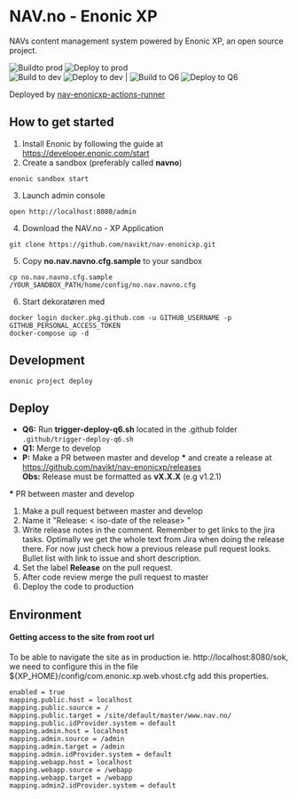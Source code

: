# NAV.no - Enonic XP
NAVs content management system powered by Enonic XP, an open source project.

![Buildto prod](https://github.com/navikt/nav-enonicxp/workflows/Build-to-prod/badge.svg)
![Deploy to prod](https://github.com/navikt/nav-enonicxp/workflows/Deploy-to-prod/badge.svg) <br>
![Build to dev](https://github.com/navikt/nav-enonicxp/workflows/Build-to-dev/badge.svg)
![Deploy to dev](https://github.com/navikt/nav-enonicxp/workflows/Deploy-to-dev/badge.svg) |
![Build to Q6](https://github.com/navikt/nav-enonicxp/workflows/Build-to-Q6/badge.svg)
![Deploy to Q6](https://github.com/navikt/nav-enonicxp/workflows/Deploy-to-Q6/badge.svg)

Deployed by [nav-enonicxp-actions-runner
](https://github.com/navikt/nav-enonicxp-actions-runner)

## How to get started
1. Install Enonic by following the guide at https://developer.enonic.com/start
2. Create a sandbox (preferably called **navno**)
```
enonic sandbox start
```
3. Launch admin console
```
open http://localhost:8080/admin
```
4. Download the NAV.no - XP Application
```
git clone https://github.com/navikt/nav-enonicxp.git
```
5. Copy **no.nav.navno.cfg.sample** to your sandbox
```
cp no.nav.navno.cfg.sample /YOUR_SANDBOX_PATH/home/config/no.nav.navno.cfg
```
6. Start dekoratøren med
```
docker login docker.pkg.github.com -u GITHUB_USERNAME -p GITHUB_PERSONAL_ACCESS_TOKEN
docker-compose up -d
```

## Development

```
enonic project deploy
```

## Deploy

- **Q6:** Run **trigger-deploy-q6.sh** located in the .github folder <br>
`.github/trigger-deploy-q6.sh`
- **Q1:** Merge to develop
- **P:**  Make a PR between master and develop __*__ and create a release at <br />
https://github.com/navikt/nav-enonicxp/releases <br />
**Obs:** Release must be formatted as **vX.X.X** (e.g v1.2.1)

 __*__ PR between master and develop
1. Make a pull request between master and develop
2. Name it "Release: < iso-date of the release> "
3. Write release notes in the comment. Remember to get links to the jira tasks.
  Optimally we get the whole text from Jira when doing the release there. For
  now just check how a previous release pull request looks. Bullet list with
  link to issue and short description.
4. Set the label **Release** on the pull request.
5. After code review merge the pull request to master
6. Deploy the code to production

## Environment

#### Getting access to the site from root url

To be able to navigate the site as in production ie. http://localhost:8080/sok, we need to configure this in the file ${XP_HOME}/config/com.enonic.xp.web.vhost.cfg add this properties.

    enabled = true
    mapping.public.host = localhost
    mapping.public.source = /
    mapping.public.target = /site/default/master/www.nav.no/
    mapping.public.idProvider.system = default
    mapping.admin.host = localhost
    mapping.admin.source = /admin
    mapping.admin.target = /admin
    mapping.admin.idProvider.system = default
    mapping.webapp.host = localhost
    mapping.webapp.source = /webapp
    mapping.webapp.target = /webapp
    mapping.admin2.idProvider.system = default

